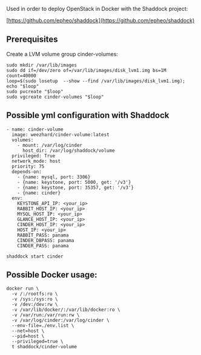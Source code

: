 Used in order to deploy OpenStack in Docker with the Shaddock project:

[https://github.com/epheo/shaddock](https://github.com/epheo/shaddock)



Prerequisites
-------------

Create a LVM volume group cinder-volumes:

```
sudo mkdir /var/lib/images
sudo dd if=/dev/zero of=/var/lib/images/disk_lvm1.img bs=1M count=40000
loop=$(sudo losetup  --show --find /var/lib/images/disk_lvm1.img); echo "$loop"
sudo pvcreate "$loop"
sudo vgcreate cinder-volumes "$loop"
```


Possible yml configuration with Shaddock
----------------------------------------

```
- name: cinder-volume
  image: weezhard/cinder-volume:latest
  volumes:
    - mount: /var/log/cinder
      host_dir: /var/log/shaddock/volume
  privileged: True
  network_mode: host
  priority: 75
  depends-on:
    - {name: mysql, port: 3306}
    - {name: keystone, port: 5000, get: '/v3'}
    - {name: keystone, port: 35357, get: '/v3'}
    - {name: cinder}
  env:
    KEYSTONE_API_IP: <your_ip>
    RABBIT_HOST_IP: <your_ip>
    MYSQL_HOST_IP: <your_ip>
    GLANCE_HOST_IP: <your_ip>
    CINDER_HOST_IP: <your_ip>
    HOST_IP: <your_ip>
    RABBIT_PASS: panama
    CINDER_DBPASS: panama
    CINDER_PASS: panama
```

```
shaddock start cinder
```

Possible Docker usage:
---------------------

```
docker run \
  -v /:/rootfs:ro \
  -v /sys:/sys:ro \
  -v /dev:/dev:rw \
  -v /var/lib/docker/:/var/lib/docker:ro \
  -v /var/run:/var/run:rw \
  -v /var/log/cinder:/var/log/cinder \
  --env-file=./env.list \
  --net=host \
  --pid=host \
  --privileged=true \
  t shaddock/cinder-volume
```
